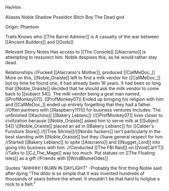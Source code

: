 He/Him

Aliases
 Noble
 Shadow
 Poseidon
 Bitch Boy
 The Dead god
 
Origin: Phantom

Traits
 Knows who [[The Barrel Admirer]] is
 A casualty of the war between [[Ancient Builders]] and [[Gods]]

Relevant Story Notes 
 Has access to [[The Console]]
 [[Alacramo]] is attempting to ressurect him.
  Noble despises this, as he would rather stay dead.

Relationships
 //Fucked [[Alacramo's Mother]], produced [[CallMeDoc_]]
  More on this, [[Noble_Oraiste]] left to find a milk vendor for [[CallMeDoc_]] but by time he found one, it had already been 16 years. It had been so long that [[Noble_Oraiste]] decided that he should ask the milk vendor to come back to [[subject 54]]. The milk vendor being a goat man named, [[ProfMonkey07]]. [[ProfMonkey07]] Ended up bringing his religion with him and [[CallMeDoc_]] ended up entirely forgetting that they had a father.
 //Often partners with [[Raspberry1111]] for business ventures
  Includes:
   The unfinished [[Kachino]]
   [[Bakery Leblanc]]
 //[[ProfMonkey07]] lives closer to civilization because [[Noble_Oraiste]] asked him to serve milk at [[Subject 54]]
  \\\[[Noble_Oraiste]] placed an ad in [[Bakery Leblanc]] for [[Calder's Furniture Store]]
 //[[Tree Shrine]]/[[Nordic fuckers]] isn't particularly in the best standing with [[Noble_Oraiste]] but they //have general respect for him.
 //Started [[Bakery Leblanc]] to spite [[Alacramo]] and [[Nugget_Lord]] into going into business with him.
 //Conducted [[The FBI Raid]] on [[VoidCatYT]]
 //Talks to [[CJ_The_Mage]] way too much. Put statues on [[The Floating Isles]] as a gift
 //Friends with [[WindBlumeOdes]]
 
Quotes
 "AHHHH! I BURN IN DAYLIGHT" -Probably the first thing Noble said after dying
 "The dildo is so simple that it was invented hundreds of thousands of years before the wheel. It shouldn't be that hard to hotglue a rock to a belt."
